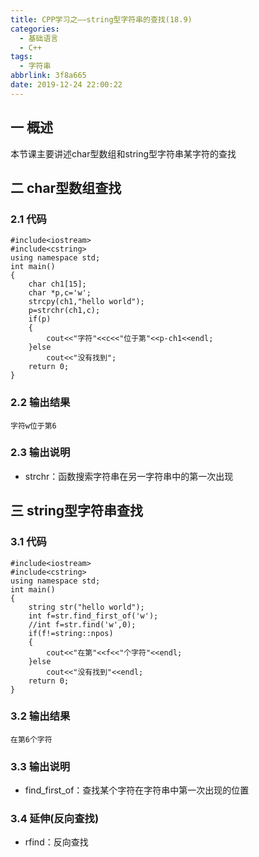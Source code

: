 ```yaml
---
title: CPP学习之——string型字符串的查找(18.9)
categories:
  - 基础语言
  - C++
tags:
  - 字符串
abbrlink: 3f8a665
date: 2019-12-24 22:00:22
---
```

## 一  概述

本节课主要讲述char型数组和string型字符串某字符的查找   

<!--more-->

## 二 char型数组查找

### 2.1 代码

```
#include<iostream>
#include<cstring>
using namespace std;
int main()
{
	char ch1[15];
	char *p,c='w';
	strcpy(ch1,"hello world");
	p=strchr(ch1,c);
	if(p)
	{
		cout<<"字符"<<c<<"位于第"<<p-ch1<<endl;
	}else
		cout<<"没有找到";
	return 0;
}
```

### 2.2 输出结果

```
字符w位于第6
```

### 2.3 输出说明

* strchr：函数搜索字符串在另一字符串中的第一次出现

## 三 string型字符串查找

### 3.1 代码

```
#include<iostream>
#include<cstring>
using namespace std;
int main()
{
	string str("hello world");
    int f=str.find_first_of('w');
    //int f=str.find('w',0);
    if(f!=string::npos)
    {
    	cout<<"在第"<<f<<"个字符"<<endl;
    }else
    	cout<<"没有找到"<<endl;
	return 0;
}
```

### 3.2 输出结果

```
在第6个字符
```

### 3.3 输出说明

* find_first_of：查找某个字符在字符串中第一次出现的位置

### 3.4 延伸(反向查找)

* rfind：反向查找